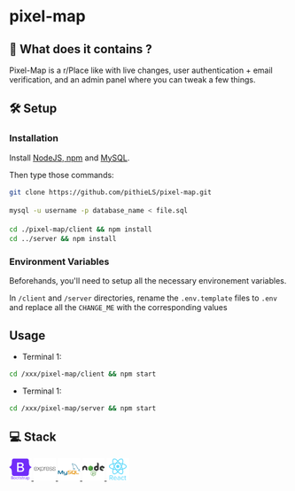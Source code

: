 # pixel-map

## 🧐 What does it contains ?
Pixel-Map is a r/Place like with live changes, user authentication + email verification, and an admin panel where you can tweak a few things.

## 🛠️ Setup

### Installation

Install [NodeJS, npm](https://nodejs.org/en/download/package-manager) and [MySQL](https://dev.mysql.com/doc/refman/8.4/en/linux-installation.html).

Then type those commands:
```bash
git clone https://github.com/pithieLS/pixel-map.git

mysql -u username -p database_name < file.sql

cd ./pixel-map/client && npm install
cd ../server && npm install
```

### Environment Variables

Beforehands, you'll need to setup all the necessary environement variables.

In `/client` and `/server` directories, rename the `.env.template` files to `.env` and replace all the `CHANGE_ME` with the corresponding values

## Usage

- Terminal 1:
```bash
cd /xxx/pixel-map/client && npm start
```

- Terminal 1:
```bash
cd /xxx/pixel-map/server && npm start
```
## 💻 Stack
<p align="left"> <a href="https://getbootstrap.com" target="_blank" rel="noreferrer"> <img src="https://raw.githubusercontent.com/devicons/devicon/master/icons/bootstrap/bootstrap-plain-wordmark.svg" alt="bootstrap" width="40" height="40"/> </a> <a href="https://expressjs.com" target="_blank" rel="noreferrer"> <img src="https://raw.githubusercontent.com/devicons/devicon/master/icons/express/express-original-wordmark.svg" alt="express" width="40" height="40"/> </a> <a href="https://www.mysql.com/" target="_blank" rel="noreferrer"> <img src="https://raw.githubusercontent.com/devicons/devicon/master/icons/mysql/mysql-original-wordmark.svg" alt="mysql" width="40" height="40"/> </a> <a href="https://nodejs.org" target="_blank" rel="noreferrer"> <img src="https://raw.githubusercontent.com/devicons/devicon/master/icons/nodejs/nodejs-original-wordmark.svg" alt="nodejs" width="40" height="40"/> </a> <a href="https://reactjs.org/" target="_blank" rel="noreferrer"> <img src="https://raw.githubusercontent.com/devicons/devicon/master/icons/react/react-original-wordmark.svg" alt="react" width="40" height="40"/> </a> </p>
